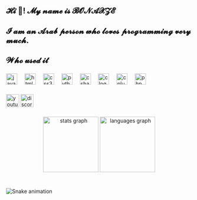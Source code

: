 <h2 align="left">𝓗𝓲 👋! 𝓜𝔂 𝓷𝓪𝓶𝓮 𝓲𝓼 𝓑𝓞𝓝𝓐𝓧𝓩𝓔</h2>

###

<h2 align="left">𝓘 𝓪𝓶 𝓪𝓷 𝓐𝓻𝓪𝓫 𝓹𝓮𝓻𝓼𝓸𝓷 𝔀𝓱𝓸 𝓵𝓸𝓿𝓮𝓼 𝓹𝓻𝓸𝓰𝓻𝓪𝓶𝓶𝓲𝓷𝓰 𝓿𝓮𝓻𝔂 𝓶𝓾𝓬𝓱.</h2>

###

<h2 align="left">𝓦𝓱𝓸 𝓾𝓼𝓮𝓭 𝓲𝓽</h2>

###

<div align="left">
  <img src="https://cdn.jsdelivr.net/gh/devicons/devicon/icons/javascript/javascript-original.svg" height="30" alt="javascript logo"  />
  <img width="12" />
  <img src="https://cdn.jsdelivr.net/gh/devicons/devicon/icons/html5/html5-original.svg" height="30" alt="html5 logo"  />
  <img width="12" />
  <img src="https://cdn.jsdelivr.net/gh/devicons/devicon/icons/css3/css3-original.svg" height="30" alt="css3 logo"  />
  <img width="12" />
  <img src="https://cdn.jsdelivr.net/gh/devicons/devicon/icons/python/python-original.svg" height="30" alt="python logo"  />
  <img width="12" />
  <img src="https://cdn.jsdelivr.net/gh/devicons/devicon/icons/csharp/csharp-original.svg" height="30" alt="csharp logo"  />
  <img width="12" />
  <img src="https://cdn.jsdelivr.net/gh/devicons/devicon/icons/c/c-original.svg" height="30" alt="c logo"  />
  <img width="12" />
  <img src="https://cdn.jsdelivr.net/gh/devicons/devicon/icons/cplusplus/cplusplus-original.svg" height="30" alt="cplusplus logo"  />
  <img width="12" />
  <img src="https://cdn.simpleicons.org/php/777BB4" height="30" alt="php logo"  />
</div>

###

<div align="left">
  <img src="https://img.shields.io/static/v1?message=Youtube&logo=youtube&label=&color=FF0000&logoColor=white&labelColor=&style=for-the-badge" height="35" alt="youtube logo"  />
  <img src="https://img.shields.io/static/v1?message=Discord&logo=discord&label=&color=7289DA&logoColor=white&labelColor=&style=for-the-badge" height="35" alt="discord logo"  />
</div>

###

<div align="center">
  <img src="https://github-readme-stats.vercel.app/api?username=BONAXZE&hide_title=false&hide_rank=false&show_icons=true&include_all_commits=true&count_private=true&disable_animations=false&theme=dracula&locale=en&hide_border=false" height="150" alt="stats graph"  />
  <img src="https://github-readme-stats.vercel.app/api/top-langs?username=BONAXZE&locale=en&hide_title=false&layout=compact&card_width=320&langs_count=5&theme=dark&hide_border=true" height="150" alt="languages graph"  />
</div>

###

<br clear="both">

<img src="https://raw.githubusercontent.com/BONAXZE/BONAXZE/output/snake.svg" alt="Snake animation" />

###
